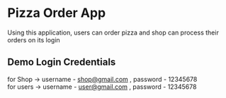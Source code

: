 # Pizza Order App

Using this application, users can order pizza and shop can process their orders on its login

## Demo Login Credentials

        
for Shop ->  username - shop@gmail.com , password - 12345678 \
for users -> username - user@gmail.com , password - 12345678

